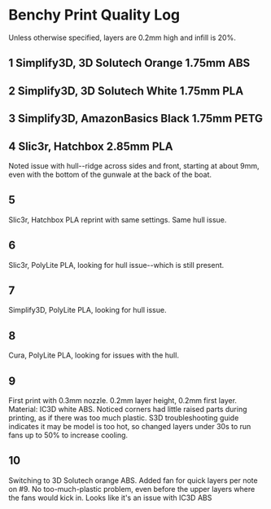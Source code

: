 Benchy Print Quality Log
========================

Unless otherwise specified, layers are 0.2mm high and infill is 20%.

## 1 Simplify3D, 3D Solutech Orange 1.75mm ABS

## 2 Simplify3D, 3D Solutech White 1.75mm PLA

## 3 Simplify3D, AmazonBasics Black 1.75mm PETG

## 4 Slic3r, Hatchbox 2.85mm PLA

Noted issue with hull--ridge across sides and
front, starting at about 9mm, even with the bottom of the gunwale at
the back of the boat.

## 5

Slic3r, Hatchbox PLA reprint with same settings. Same hull issue.

## 6

Slic3r, PolyLite PLA, looking for hull issue--which is still present.

## 7

Simplify3D, PolyLite PLA, looking for hull issue.

## 8

Cura, PolyLite PLA, looking for issues with the hull.

## 9

First print with 0.3mm nozzle. 0.2mm layer height, 0.2mm first layer.
Material: IC3D white ABS. Noticed corners had little raised parts
during printing, as if there was too much plastic. S3D troubleshooting
guide indicates it may be model is too hot, so changed layers under
30s to run fans up to 50% to increase cooling.

## 10

Switching to 3D Solutech orange ABS. Added fan for quick layers per
note on #9. No too-much-plastic problem, even before the upper layers
where the fans would kick in. Looks like it's an issue with IC3D ABS


